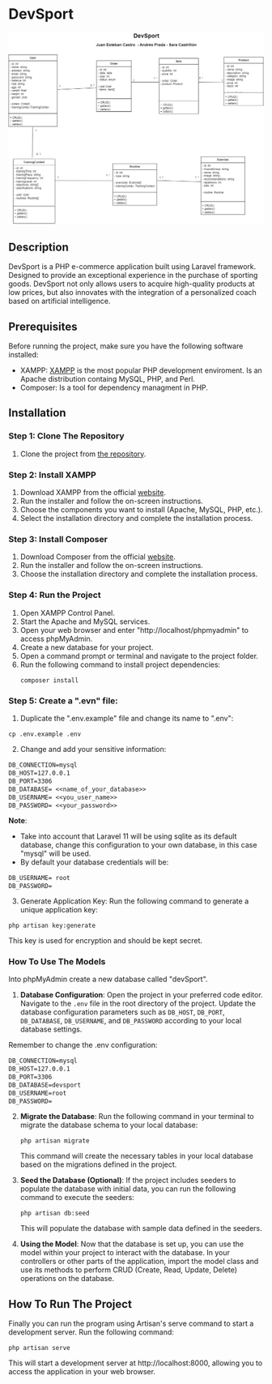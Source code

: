 # DevSport

![alt text](sportShop_FINAL.png)

## Description

DevSport is a PHP e-commerce application built using Laravel framework. Designed to provide an exceptional experience in the purchase of sporting goods. DevSport not only allows users to acquire high-quality products at low prices, but also innovates with the integration of a personalized coach based on artificial intelligence.

## Prerequisites

Before running the project, make sure you have the following software installed:

- XAMPP: [XAMPP](https://www.apachefriends.org/download.html) is the most popular PHP development enviroment. Is an Apache distribution containg MySQL, PHP, and Perl. 
- Composer: Is a tool for dependency managment in PHP.

## Installation

### Step 1: Clone The Repository

1. Clone the project from [the repository](https://www.apachefriends.org/download.html).

### Step 2: Install XAMPP

1. Download XAMPP from the official [website](https://www.apachefriends.org/download.html).
2. Run the installer and follow the on-screen instructions.
3. Choose the components you want to install (Apache, MySQL, PHP, etc.).
4. Select the installation directory and complete the installation process.

### Step 3: Install Composer

1. Download Composer from the official [website](https://getcomposer.org/download/).
2. Run the installer and follow the on-screen instructions.
3. Choose the installation directory and complete the installation process.

### Step 4: Run the Project

1. Open XAMPP Control Panel.
2. Start the Apache and MySQL services.
3. Open your web browser and enter "http://localhost/phpmyadmin" to access phpMyAdmin.
4. Create a new database for your project.
5. Open a command prompt or terminal and navigate to the project folder.
6. Run the following command to install project dependencies:
   ```
   composer install
   ```


### Step 5: Create a ".evn" file:

1. Duplicate the ".env.example" file and change its name to ".env":
```
cp .env.example .env
```
2. Change and add your sensitive information:

```
DB_CONNECTION=mysql
DB_HOST=127.0.0.1
DB_PORT=3306
DB_DATABASE= <<name_of_your_database>>
DB_USERNAME= <<you_user_name>>
DB_PASSWORD= <<your_password>>
```

**Note**: 
- Take into account that Laravel 11 will be using sqlite as its default database, change this configuration to your own database, in this case "mysql" will be used.
- By default your database credentials will be: 
```
DB_USERNAME= root
DB_PASSWORD= 
```	

3. Generate Application Key: Run the following command to generate a unique application key:

```
php artisan key:generate
```

This key is used for encryption and should be kept secret.

### How To Use The Models

Into phpMyAdmin create a new database called "devSport".

1. **Database Configuration**: Open the project in your preferred code editor. Navigate to the `.env` file in the root directory of the project. Update the database configuration parameters such as `DB_HOST`, `DB_PORT`, `DB_DATABASE`, `DB_USERNAME`, and `DB_PASSWORD` according to your local database settings.

Remember to change the .env configuration:

```
DB_CONNECTION=mysql
DB_HOST=127.0.0.1
DB_PORT=3306
DB_DATABASE=devsport
DB_USERNAME=root
DB_PASSWORD=
```

2. **Migrate the Database**: Run the following command in your terminal to migrate the database schema to your local database:

   ```
   php artisan migrate
   ```

   This command will create the necessary tables in your local database based on the migrations defined in the project.

3. **Seed the Database (Optional)**: If the project includes seeders to populate the database with initial data, you can run the following command to execute the seeders:

   ```
   php artisan db:seed
   ```

   This will populate the database with sample data defined in the seeders.

4. **Using the Model**: Now that the database is set up, you can use the model within your project to interact with the database. In your controllers or other parts of the application, import the model class and use its methods to perform CRUD (Create, Read, Update, Delete) operations on the database.


## How To Run The Project

Finally you can run the program using Artisan's serve command to start a development server. Run the following command:
```
php artisan serve
```

This will start a development server at http://localhost:8000, allowing you to access the application in your web browser.
